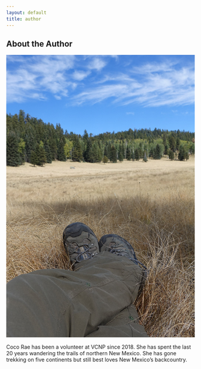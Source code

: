 ```yaml
---
layout: default
title: author
---
```


## About the Author

<img src="/img/Author.jpg" style="max-height: 60vh; text-align: center;" alt="A hiker's feet propped over a wide field with distant trees">


Coco Rae has been a volunteer at VCNP since 2018. She has spent the last 20 years wandering the trails of northern New Mexico. She has gone trekking on five continents but still best loves New Mexico’s backcountry.